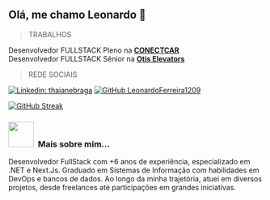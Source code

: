 <h2> Olá, me chamo Leonardo 👋</h2>

> TRABALHOS

<p>
   Desenvolvedor FULLSTACK Pleno na <a href="https://www.conectcar.com/"><b>CONECTCAR</b></a>
   </br>
   Desenvolvedor FULLSTACK Sênior na <a href="https://www.otis.com/pt/br/"><b>Otis Elevators</b></a>
</p>


> REDE SOCIAIS

[![Linkedin: thaianebraga](https://img.shields.io/badge/-leonardoalmeida-blue?style=flat-square&logo=Linkedin&logoColor=white&link=https://www.linkedin.com/in/leonardo-ferreira-almeida1209/)](https://www.linkedin.com/in/leonardo-ferreira-almeida1209/)
[![GitHub LeonardoFerreira1209](https://img.shields.io/github/followers/LeonardoFerreira1209?label=follow&style=social)](https://www.linkedin.com/in/leonardoferreiraalmeida/)


[![GitHub Streak](https://streak-stats.demolab.com?user=LeonardoFerreira1209&theme=tokyonight&hide_border=true&border_radius=4.4&locale=pt-br&date_format=M%20j%5B%2C%20Y%5D)](https://git.io/streak-stats)

### <img src="https://i.pinimg.com/originals/1c/37/e3/1c37e3a017e70bc936da000edefabb1f.gif" width="50">&ensp;Mais sobre mim...

Desenvolvedor FullStack com +6 anos de experiência, especializado em .NET e Next.Js. Graduado em Sistemas de Informação com habilidades em DevOps e bancos de dados.
Ao longo da minha trajetória, atuei em diversos projetos, desde freelances até participações em grandes iniciativas.

